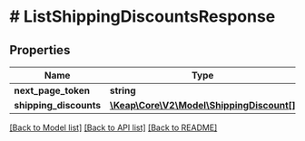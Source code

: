 # # ListShippingDiscountsResponse

## Properties

Name | Type | Description | Notes
------------ | ------------- | ------------- | -------------
**next_page_token** | **string** |  | [optional]
**shipping_discounts** | [**\Keap\Core\V2\Model\ShippingDiscount[]**](ShippingDiscount.md) |  | [optional]

[[Back to Model list]](../../README.md#models) [[Back to API list]](../../README.md#endpoints) [[Back to README]](../../README.md)
